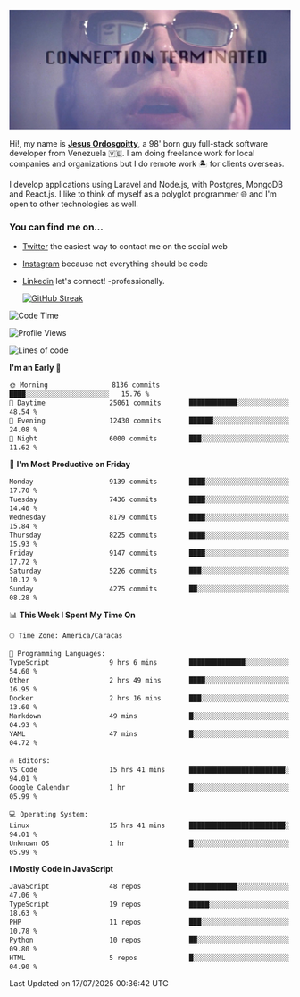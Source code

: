![hackers movie reference](./disconnected.jpg)

Hi!, my name is [**Jesus Ordosgoitty**](https://jodaz.dev), a 98' born guy full-stack software developer from Venezuela 🇻🇪. I am doing freelance work for local companies and organizations but I do remote work 🏝️ for clients overseas. 

I develop applications using Laravel and Node.js, with Postgres, MongoDB and React.js. I like to think of myself as a polyglot programmer 🌐 and I'm open to other technologies as well.

### You can find me on...

- [Twitter](https://twitter.com/jodaz_) the easiest way to contact me on the social web
- [Instagram](https://instagram.com/jodaz_) because not everything should be code
- [Linkedin](https://linkedin.com/in/jodaz) let's connect! -professionally.


    [![GitHub Streak](https://streak-stats.demolab.com?user=jodaz&theme=tokyonight)](https://git.io/streak-stats)

<!--START_SECTION:waka-->
![Code Time](http://img.shields.io/badge/Code%20Time-11%2C247%20hrs%2035%20mins-blue)

![Profile Views](http://img.shields.io/badge/Profile%20Views-0-blue)

![Lines of code](https://img.shields.io/badge/From%20Hello%20World%20I%27ve%20Written-83.9%20million%20lines%20of%20code-blue)

**I'm an Early 🐤** 

```text
🌞 Morning                8136 commits        ████░░░░░░░░░░░░░░░░░░░░░   15.76 % 
🌆 Daytime                25061 commits       ████████████░░░░░░░░░░░░░   48.54 % 
🌃 Evening                12430 commits       ██████░░░░░░░░░░░░░░░░░░░   24.08 % 
🌙 Night                  6000 commits        ███░░░░░░░░░░░░░░░░░░░░░░   11.62 % 
```
📅 **I'm Most Productive on Friday** 

```text
Monday                   9139 commits        ████░░░░░░░░░░░░░░░░░░░░░   17.70 % 
Tuesday                  7436 commits        ████░░░░░░░░░░░░░░░░░░░░░   14.40 % 
Wednesday                8179 commits        ████░░░░░░░░░░░░░░░░░░░░░   15.84 % 
Thursday                 8225 commits        ████░░░░░░░░░░░░░░░░░░░░░   15.93 % 
Friday                   9147 commits        ████░░░░░░░░░░░░░░░░░░░░░   17.72 % 
Saturday                 5226 commits        ███░░░░░░░░░░░░░░░░░░░░░░   10.12 % 
Sunday                   4275 commits        ██░░░░░░░░░░░░░░░░░░░░░░░   08.28 % 
```


📊 **This Week I Spent My Time On** 

```text
🕑︎ Time Zone: America/Caracas

💬 Programming Languages: 
TypeScript               9 hrs 6 mins        ██████████████░░░░░░░░░░░   54.60 % 
Other                    2 hrs 49 mins       ████░░░░░░░░░░░░░░░░░░░░░   16.95 % 
Docker                   2 hrs 16 mins       ███░░░░░░░░░░░░░░░░░░░░░░   13.60 % 
Markdown                 49 mins             █░░░░░░░░░░░░░░░░░░░░░░░░   04.93 % 
YAML                     47 mins             █░░░░░░░░░░░░░░░░░░░░░░░░   04.72 % 

🔥 Editors: 
VS Code                  15 hrs 41 mins      ████████████████████████░   94.01 % 
Google Calendar          1 hr                █░░░░░░░░░░░░░░░░░░░░░░░░   05.99 % 

💻 Operating System: 
Linux                    15 hrs 41 mins      ████████████████████████░   94.01 % 
Unknown OS               1 hr                █░░░░░░░░░░░░░░░░░░░░░░░░   05.99 % 
```

**I Mostly Code in JavaScript** 

```text
JavaScript               48 repos            ████████████░░░░░░░░░░░░░   47.06 % 
TypeScript               19 repos            █████░░░░░░░░░░░░░░░░░░░░   18.63 % 
PHP                      11 repos            ███░░░░░░░░░░░░░░░░░░░░░░   10.78 % 
Python                   10 repos            ██░░░░░░░░░░░░░░░░░░░░░░░   09.80 % 
HTML                     5 repos             █░░░░░░░░░░░░░░░░░░░░░░░░   04.90 % 
```




 Last Updated on 17/07/2025 00:36:42 UTC
<!--END_SECTION:waka-->
